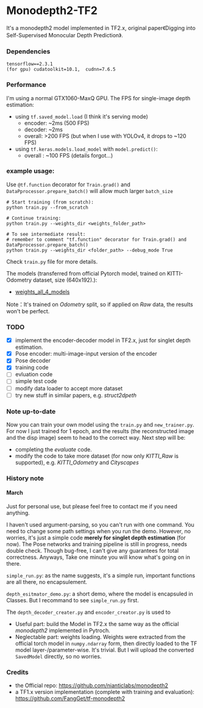 # Monodepth2-TF2
It's a monodepth2 model implemented in TF2.x, original paper《Digging into Self-Supervised Monocular Depth Prediction》.

### Dependencies
```
tensorflow==2.3.1
(for gpu) cudatoolkit=10.1,  cudnn=7.6.5
```

### Performance
I'm using a normal GTX1060-MaxQ GPU. The FPS for single-image depth estimation:
- using `tf.saved_model.load` (I think it's serving mode)
  - encoder: ~2ms (500 FPS)
  - decoder: ~2ms
  - overall: >200 FPS (but when I use with YOLOv4, it drops to ~120 FPS)
- using `tf.keras.models.load_model` with `model.predict()`:
  - overall : ~100 FPS (details forgot...)

### example usage:
Use `@tf.function` decorator for `Train.grad()` and `DataPprocessor.prepare_batch()` will allow much larger `batch_size`
```
# Start training (from scratch):
python train.py --from_scratch

# Continue training:
python train.py --weights_dir <weights_folder_path>

# To see intermediate result:
# remember to comment "tf.function" decorator for Train.grad() and DataPprocessor.prepare_batch()
python train.py --weights_dir <folder_path> --debug_mode True
```
Check `train.py` file for more details.


The models (transferred from official Pytorch model, trained on KITTI-Odometry dataset, size (640x192).):
- [weights_all_4_models](https://drive.google.com/drive/folders/1hPLVCowqvypekJy4UAB_HHAt1xtqR-H_?usp=sharing) 

Note：It's trained on *Odometry* split, so if applied on *Raw* data, the results won't be perfect.

### TODO
- [X] implement the encoder-decoder model in TF2.x, just for singlet depth estimation. 
- [X] Pose encoder: multi-image-input version of the encoder
- [X] Pose decoder
- [X] training code
- [ ] evluation code
- [ ] simple test code
- [ ] modify data loader to accept more dataset
- [ ] try new stuff in similar papers, e.g. *struct2dpeth*

### Note up-to-date
Now you can train your own model using the `train.py` and `new_trainer.py`. For now I just trained for 1 epoch, and the results (the reconstructed image and the disp image) seem to head to the correct way. Next step will be:
- completing the *evaluate* code.
- modify the code to take more dataset (for now only *KITTI_Raw* is supported), e.g. *KITTI_Odometry* and *Cityscapes*


### History note

#### March
Just for personal use, but please feel free to contact me if you need anything. 

I haven't used argument-parsing, so you can't run with one command. You need to change some path settings when you run the demo. However, no worries, it's just a simple code **merely for singlet depth estimation** (for now). The Pose networks and training pipeline is still in progress, needs double check. Though bug-free, I can't give any guarantees for total correctness.
Anyways, Take one minute you will know what's going on in there.

`simple_run.py`: as the name suggests, it's a simple run, important functions are all there, no encapsulement.

`depth_esitmator_demo.py`: a short demo, where the model is encapsuled in Classes. But I recommand to see `simple_run.py` first.

The `depth_decoder_creater.py` and `encoder_creator.py` is used to 
- Useful part: build the Model in TF2.x the same way as the official *monodepth2* implemented in Pytroch.
- Neglectable part: weights loading. Weights were extracted from the official torch model in `numpy.ndarray` form, then directly loaded to the TF model layer-/parameter-wise. It's trivial. But I will upload the converted `SavedModel` directly, so no worries.

### Credits
- the Official repo: https://github.com/nianticlabs/monodepth2
- a TF1.x version implementation (complete with training and evaluation): https://github.com/FangGet/tf-monodepth2
